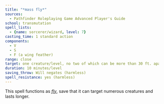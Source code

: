```yaml
---
title: "*mass fly*"
sources:
  - Pathfinder Roleplaying Game Advanced Player's Guide
school: transmutation
spell_lists:
  - {name: sorcerer/wizard, level: 7}
casting_time: 1 standard action
components:
  - V
  - S
  - F (a wing feather)
range: close
target: one creature/level, no two of which can be more than 30 ft. apart
duration: 10 minutes/level
saving_throw: Will negates (harmless)
spell_resistance: yes (harmless)
---
```


This spell functions as [*fly*](/spells/fly/), save that it can target numerous creatures and lasts longer.

